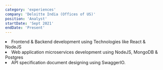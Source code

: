 ```yaml
---
category: 'experiences'
company: 'Deloitte India (Offices of US)'
position: 'Analyst'
startDate: 'Sept 2021'
endDate: 'Present'
---
```


<li>Frontend & Backend development using Technologies like React & NodeJS<br /> 
<li>Web application microservices development using NodeJS, MongoDB & Postgres<br /> 
<li>API specification document designing using SwaggerIO.
